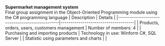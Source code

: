 **Supermarket management system** <br>
Final group assignment in the Object-Oriented Programming module using the C# programming language
| Description                                    | Details                             |
|------------------------------------------------|-------------------------------------|
| Products, orders, users, customers management  | Number of members: 4                |
| Purchasing and importing products              | Technology in use: Winform C#, SQL Server |
| Statistic using parameters and charts          |                                     |
